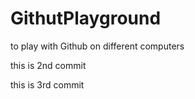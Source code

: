 # GithutPlayground
to play with Github on different computers

this is 2nd commit

this is 3rd commit
